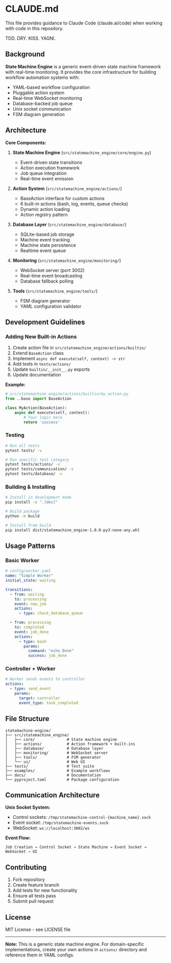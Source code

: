 # CLAUDE.md

This file provides guidance to Claude Code (claude.ai/code) when working with code in this repository.

TDD. DRY. KISS. YAGNI.

## Background

**State Machine Engine** is a generic event-driven state machine framework with real-time monitoring. It provides the core infrastructure for building workflow automation systems with:

- YAML-based workflow configuration
- Pluggable action system
- Real-time WebSocket monitoring
- Database-backed job queue
- Unix socket communication
- FSM diagram generation

## Architecture

**Core Components:**

1. **State Machine Engine** (`src/statemachine_engine/core/engine.py`)
   - Event-driven state transitions
   - Action execution framework
   - Job queue integration
   - Real-time event emission

2. **Action System** (`src/statemachine_engine/actions/`)
   - BaseAction interface for custom actions
   - 6 built-in actions (bash, log, events, queue checks)
   - Dynamic action loading
   - Action registry pattern

3. **Database Layer** (`src/statemachine_engine/database/`)
   - SQLite-based job storage
   - Machine event tracking
   - Machine state persistence
   - Realtime event queue

4. **Monitoring** (`src/statemachine_engine/monitoring/`)
   - WebSocket server (port 3002)
   - Real-time event broadcasting
   - Database fallback polling

5. **Tools** (`src/statemachine_engine/tools/`)
   - FSM diagram generator
   - YAML configuration validator

## Development Guidelines

### Adding New Built-in Actions

1. Create action file in `src/statemachine_engine/actions/builtin/`
2. Extend `BaseAction` class
3. Implement `async def execute(self, context) -> str`
4. Add tests in `tests/actions/`
5. Update `builtin/__init__.py` exports
6. Update documentation

**Example:**
```python
# src/statemachine_engine/actions/builtin/my_action.py
from ..base import BaseAction

class MyAction(BaseAction):
    async def execute(self, context):
        # Your logic here
        return 'success'
```

### Testing

```bash
# Run all tests
pytest tests/ -v

# Run specific test category
pytest tests/actions/ -v
pytest tests/communication/ -v
pytest tests/database/ -v
```

### Building & Installing

```bash
# Install in development mode
pip install -e ".[dev]"

# Build package
python -m build

# Install from build
pip install dist/statemachine_engine-1.0.0-py3-none-any.whl
```

## Usage Patterns

### Basic Worker
```yaml
# config/worker.yaml
name: "Simple Worker"
initial_state: waiting

transitions:
  - from: waiting
    to: processing
    event: new_job
    actions:
      - type: check_database_queue

  - from: processing
    to: completed
    event: job_done
    actions:
      - type: bash
        params:
          command: "echo Done"
          success: job_done
```

### Controller + Worker
```yaml
# Worker sends events to controller
actions:
  - type: send_event
    params:
      target: controller
      event_type: task_completed
```

## File Structure

```
statemachine-engine/
├── src/statemachine_engine/
│   ├── core/              # State machine engine
│   ├── actions/           # Action framework + built-ins
│   ├── database/          # Database layer
│   ├── monitoring/        # WebSocket server
│   ├── tools/             # FSM generator
│   └── ui/                # Web UI
├── tests/                 # Test suite
├── examples/              # Example workflows
├── docs/                  # Documentation
└── pyproject.toml         # Package configuration
```

## Communication Architecture

**Unix Socket System:**
- Control sockets: `/tmp/statemachine-control-{machine_name}.sock`
- Event socket: `/tmp/statemachine-events.sock`
- WebSocket: `ws://localhost:3002/ws`

**Event Flow:**
```
Job Creation → Control Socket → State Machine → Event Socket → WebSocket → UI
```

## Contributing

1. Fork repository
2. Create feature branch
3. Add tests for new functionality
4. Ensure all tests pass
5. Submit pull request

## License

MIT License - see LICENSE file

---

**Note:** This is a generic state machine engine. For domain-specific implementations, create your own actions in `actions/` directory and reference them in YAML configs.
